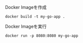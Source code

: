 Docker Imageを作成
```
docker build -t my-go-app . 
```

Docker Imageを実行
```
docker run -p 8080:8080 my-go-app
```
